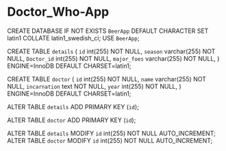 # Doctor_Who-App
CREATE DATABASE IF NOT EXISTS `BeerApp` DEFAULT CHARACTER SET latin1 COLLATE latin1_swedish_ci;
USE `BeerApp`;

CREATE TABLE `details` (
  `id` int(255) NOT NULL,
  `season` varchar(255) NOT NULL,
  `Doctor_id` int(255) NOT NULL,
  `major_foes` varchar(255) NOT NULL,
) ENGINE=InnoDB DEFAULT CHARSET=latin1;

CREATE TABLE `doctor` (
  `id` int(255) NOT NULL,
  `name` varchar(255) NOT NULL,
  `incarnation` text NOT NULL,
  `year` int(255) NOT NULL,
) ENGINE=InnoDB DEFAULT CHARSET=latin1;


ALTER TABLE `details`
  ADD PRIMARY KEY (`id`);

ALTER TABLE `doctor`
  ADD PRIMARY KEY (`id`);


ALTER TABLE `details`
  MODIFY `id` int(255) NOT NULL AUTO_INCREMENT;
ALTER TABLE `doctor`
  MODIFY `id` int(255) NOT NULL AUTO_INCREMENT;
